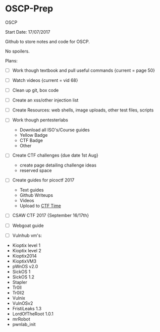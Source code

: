 # OSCP-Prep
OSCP

Start Date: 17/07/2017

Github to store notes and code for OSCP.

No spoilers.

Plans:
- [ ] Work though textbook and pull useful commands {current = page 50}
- [ ] Watch videos {current = vid 68}
- [ ] Clean up git, box code
- [ ] Create an xss/other injection list
- [ ] Create Resources: web shells, image uploads, other test files, scripts
- [ ] Work though pentesterlabs
    - Download all ISO's/Course guides
    - Yellow Badge
    - CTF Badge
    - Other
- [ ] Create CTF challenges {due date 1st Aug}
    - create page detailing challenge ideas
    - reserved space
- [ ] Create guides for picoctf 2017
    - Text guides
    - Github Writeups
    - Videos
    - Upload to [CTF Time](www.ctftime.org)
- [ ] CSAW CTF 2017 {September 16/17th}

- [ ] Webgoat guide


- [ ] Vulnhub vm's: 
- Kioptix level 1	
- Kioptix level 2	
- Kioptix2014	
- KioptixVM3	
- pWnOS v2.0	
- SickOS 1	
- SickOS 1.2	
- Stapler	
- Tr0ll	
- Tr0ll2	
- Vulnix	
- VulnOSv2	
- FristiLeaks 1.3	
- LordOfTheRoot 1.0.1	
- mrRobot	
- pwnlab_init	
